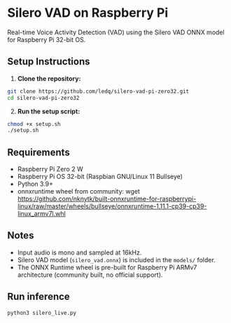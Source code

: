 # Silero VAD on Raspberry Pi

Real-time Voice Activity Detection (VAD) using the Silero VAD ONNX model for Raspberry Pi 32-bit OS.



## Setup Instructions

1. **Clone the repository:**

```bash
git clone https://github.com/ledq/silero-vad-pi-zero32.git
cd silero-vad-pi-zero32
```

2. **Run the setup script:**

```bash
chmod +x setup.sh
./setup.sh
```


## Requirements

- Raspberry Pi Zero 2 W 
- Raspberry Pi OS 32-bit (Raspbian GNU/Linux 11 Bullseye)  
- Python 3.9+
- onnxruntime wheel from community: wget https://github.com/nknytk/built-onnxruntime-for-raspberrypi-linux/raw/master/wheels/bullseye/onnxruntime-1.11.1-cp39-cp39-linux_armv7l.whl




## Notes

- Input audio is mono and sampled at 16kHz.
- Silero VAD model (`silero_vad.onnx`) is included in the `models/` folder.
- The ONNX Runtime wheel is pre-built for Raspberry Pi ARMv7 architecture (community built, no official support).



## Run inference

```bash
python3 silero_live.py
```

